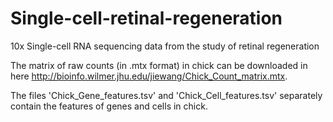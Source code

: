 # Single-cell-retinal-regeneration
10x Single-cell RNA sequencing data from the study of retinal regeneration

The matrix of raw counts (in .mtx format) in chick can be downloaded in here http://bioinfo.wilmer.jhu.edu/jiewang/Chick_Count_matrix.mtx.

The files 'Chick_Gene_features.tsv' and 'Chick_Cell_features.tsv' separately contain the features of genes and cells in chick. 
